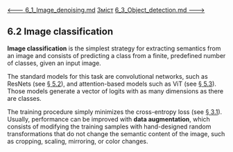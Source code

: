 [<---   6_1_Image_denoising.md](6_1_Image_denoising.md)         [Зміст](README.md)          [6_3_Object_detection.md    --->](6_3_Object_detection.md) 

## 6.2    Image classification

**Image classification** is the simplest strategy for extracting semantics from an image and consists of predicting a class from a finite, predefined number of classes, given an input image.

The standard models for this task are convolutional networks, such as ResNets (see [§ 5.2](5_2_Convolutional_networks.md)), and attention-based models such as ViT (see [§ 5.3](5_3_Attention_models.md)). Those models generate a vector of logits with as many dimensions as there are classes.

The training procedure simply minimizes the cross-entropy loss (see [§ 3.1](3_1_Losses.md)). Usually, performance can be improved with **data augmentation**, which consists of modifying the training samples with hand-designed random transformations that do not change the semantic content of the image, such as cropping, scaling, mirroring, or color changes.

